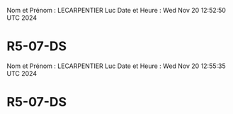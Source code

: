 Nom et Prénom : LECARPENTIER Luc
Date et Heure : Wed Nov 20 12:52:50 UTC 2024

# R5-07-DS
Nom et Prénom : LECARPENTIER Luc
Date et Heure : Wed Nov 20 12:55:35 UTC 2024

# R5-07-DS
